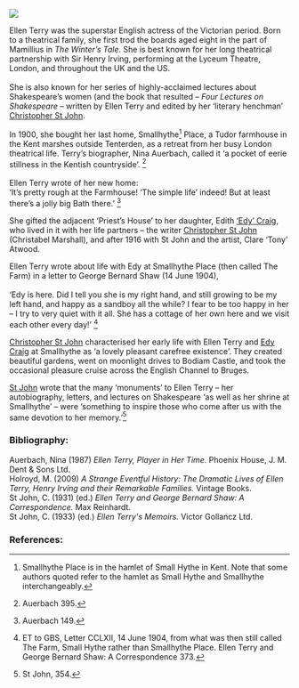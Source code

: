<a href="https://juncture-digital.org"><img src="https://juncture-digital.org/images/ve-button.png"></a>

<param ve-config title="Dame (Alice) Ellen Terry (27 February 1847 – 21 July 1928)" author="Carla Danella" layout="vtl" banner="https://upload.wikimedia.org/wikipedia/commons/a/a3/Dame_%28Alice%29_Ellen_Terry_%28%27Choosing%27%29_by_George_Frederic_Watts.jpg">

<param ve-entity eid="Q7543679" aliases="Smallhythe Place">
<param ve-entity eid="Q3486845" aliases="Small Hythe|Smallhythe">
<param ve-entity eid="Q614560" aliases="Tenterden">
<param ve-entity eid="Q17556849" aliases="Priest’s House">
<param ve-entity eid="Q639208" aliases="Bodiam Castle">
  
Ellen Terry was the superstar English actress of the Victorian period. Born to a theatrical family, she first trod the boards aged eight in the part of Mamillius in _The Winter’s Tale_. She is best known for her long theatrical partnership with Sir Henry Irving, performing at the Lyceum Theatre, London, and throughout the UK and the US.   
<br>
She is also known for her series of highly-acclaimed lectures about Shakespeare’s women (and the book that resulted – _Four Lectures on Shakespeare_ – written by Ellen Terry and edited by her ‘literary henchman’ [Christopher St John](/20c/20c-st-john-biography).
<param ve-image url="https://upload.wikimedia.org/wikipedia/commons/1/1b/Ellen_Terry_as_Margaret.jpg" label="Photograph of Ellen Terry as Margaret in Faust, Lyceum Theatre" attribution="Window & Grove, via Wikimedia Commons" license="CC BY-SA 4.0">
<param ve-image url="https://upload.wikimedia.org/wikipedia/commons/2/27/Ellen_Terry_3.jpg" label="Ellen Terry as Mamillius" attribution="From Wikimedia Commons, the free media repository">
<param ve-image url="https://upload.wikimedia.org/wikipedia/commons/d/d3/Lyceum_Theatre%2C_Wellington_St%2C_London.jpg" label="Lyceum Theatre, Wellington St, London" attribution="Paul the Archivist, CC BY-SA 4.0, via Wikimedia Commons">

In 1900, she bought her last home, Smallhythe[^ref1] Place, a Tudor farmhouse in the Kent marshes outside Tenterden, as a retreat from her busy London theatrical life. Terry’s biographer, Nina Auerbach, called it ‘a pocket of eerie stillness in the Kentish countryside’. [^ref2]
<br><br>
Ellen Terry wrote of her new home:
<br>
‘It’s pretty rough at the Farmhouse! ‘The simple life’ indeed! But at least there’s a jolly big Bath there.’ [^ref3]  
<param ve-image url="https://upload.wikimedia.org/wikipedia/commons/5/52/Smallhythe_Place%2C_Kent_1.jpg" label="Smallhythe Place" attribution="Poliphilo, CC0, via Wikimedia Commons">
<param ve-image url="https://upload.wikimedia.org/wikipedia/commons/3/37/The_Woolpack_Hotel%2C_Tenterden_-_geograph.org.uk_-_2123859.jpg" label="Tenterden" attribution="The Woolpack Hotel, Tenterden by Oast House Archive, CC BY-SA 2.0, via Wikimedia Commons">
<param ve-image url="https://upload.wikimedia.org/wikipedia/commons/9/95/Wealden_countryside_3194.JPG" label="Kentish countryside" attribution=" Photograph by Clem Rutter, Rochester, Kent. (www.clemrutter.net)., CC BY-SA 4.0, via Wikimedia Commons">
<param ve-map center="Q7543679" zoom="15">
<param ve-map center="Q614560" zoom="15">

She gifted the adjacent ‘Priest’s House’ to her daughter, Edith [‘Edy’ Craig](/20c/20c-craig-biography), who lived in it with her life partners – the writer [Christopher St John](/20c/20c-st-john-biography) (Christabel Marshall), and after 1916 with St John and the artist, Clare ‘Tony’ Atwood. 
<param ve-image url="https://upload.wikimedia.org/wikipedia/commons/0/0c/Priest%27s_House_Small_Hythe_Kent_Geograph-1641754-by-Robin-Webster.jpg" label="Priest’s House" attribution="Robin Webster / Small Hythe rectory">
<param ve-map center="Q17556849" zoom="15">

Ellen Terry wrote about life with Edy at Smallhythe Place (then called The Farm) in a letter to George Bernard Shaw (14 June 1904), 
<br><br>
‘Edy is here. Did I tell you she is my right hand, and still growing to be my left hand, and happy as a sandboy all the while? I fear to be too happy in her – I try to very quiet with it all. She has a cottage of her own here and we visit each other every day!’ [^ref4]
<param ve-map center="Q7543679" zoom="15">

[Christopher St John](/20c/20c-st-john-biography) characterised her early life with Ellen Terry and [Edy Craig](/20c/20c-craig-biography) at Smallhythe as ‘a lovely pleasant carefree existence’. They created beautiful gardens, went on moonlight drives to Bodiam Castle, and took the occasional pleasure cruise across the English Channel to Bruges.
<param ve-image url="https://upload.wikimedia.org/wikipedia/commons/7/7b/Bodiam-castle-10My8-1185.jpg" label="Bodiam Castle" attribution="WyrdLight-McCallum Photography www.wyrdlight.eu, CC BY-SA 3.0, via Wikimedia Commons">
<param ve-map center="Q7543679" zoom="10">
<param ve-map center="Q639208" zoom="10">

[St John](/20c/20c-st-john-biography) wrote that the many ‘monuments’ to Ellen Terry – her autobiography, letters, and lectures on Shakespeare ‘as well as her shrine at Smallhythe’ – were ‘something to inspire those who come after us with the same devotion to her memory.’[^ref5]
<param ve-map center="Q7543679" zoom="15">

### Bibliography:

Auerbach, Nina (1987) _Ellen Terry, Player in Her Time._ Phoenix House, J. M. Dent & Sons Ltd.   
Holroyd, M. (2009) _A Strange Eventful History: The Dramatic Lives of Ellen Terry, Henry Irving and their Remarkable Families._ Vintage Books.   
St John, C. (1931) (ed.) _Ellen Terry and George Bernard Shaw: A Correspondence._ Max Reinhardt.   
St John, C. (1933) (ed.) _Ellen Terry's Memoirs._ Victor Gollancz Ltd.  

### References:

[^ref1]: Smallhythe Place is in the hamlet of Small Hythe in Kent. Note that some authors quoted refer to the hamlet as Small Hythe and Smallhythe interchangeably. 
[^ref2]: Auerbach 395.
[^ref3]: Auerbach 149.
[^ref4]: ET to GBS, Letter CCLXII, 14 June 1904, from what was then still called The Farm, Small Hythe rather than Smallhythe Place. Ellen Terry and George Bernard Shaw: A Correspondence 373.
[^ref5]: St John, 354.

